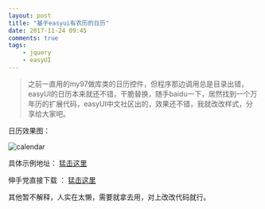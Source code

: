 ```yaml
---
layout: post
title: "基于easyui有农历的日历"
date: 2017-11-24 09:45
comments: true
tags:
	- jquery
	- easyUI
---
```


> 之前一直用的my97做库类的日历控件，但程序那边调用总是目录出错，easyUI的日历本来就还不错，干脆替换，随手baidu一下，居然找到一个万年历的扩展代码，easyUI中文社区出的，效果还不错，我就改改样式，分享给大家吧。

日历效果图：

![calendar](\images\calendar.png)

具体示例地址： [猛击这里](/my/calendar/index.html)

伸手党直接下载 ：  [猛击这里](/my/calendar/calendar.zip)

其他暂不解释，人实在太懒，需要就拿去用，对上改改代码就行。